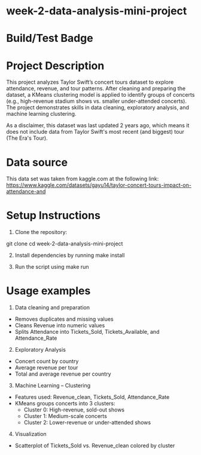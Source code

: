 # week-2-data-analysis-mini-project

# Build/Test Badge

# Project Description

This project analyzes Taylor Swift’s concert tours dataset to explore attendance, revenue, and tour patterns. After cleaning and preparing the dataset, a KMeans clustering model is applied to identify groups of concerts (e.g., high-revenue stadium shows vs. smaller under-attended concerts). The project demonstrates skills in data cleaning, exploratory analysis, and machine learning clustering.

As a disclaimer, this dataset was last updated 2 years ago, which means it does not include data from Taylor Swift's most recent (and biggest) tour (The Era's Tour).

# Data source

This data set was taken from kaggle.com at the following link: https://www.kaggle.com/datasets/gayu14/taylor-concert-tours-impact-on-attendance-and

# Setup Instructions

1. Clone the repository: 

git clone <your-repo-link>
cd week-2-data-analysis-mini-project

2. Install dependencies by running make install

3. Run the script using make run

# Usage examples

1. Data cleaning and preparation

- Removes duplicates and missing values
- Cleans Revenue into numeric values
- Splits Attendance into Tickets_Sold, Tickets_Available, and Attendance_Rate

2. Exploratory Analysis

- Concert count by country
- Average revenue per tour
- Total and average revenue per country

3. Machine Learning – Clustering

- Features used: Revenue_clean, Tickets_Sold, Attendance_Rate
- KMeans groups concerts into 3 clusters:
    - Cluster 0: High-revenue, sold-out shows
    - Cluster 1: Medium-scale concerts
    - Cluster 2: Lower-revenue or under-attended shows

4. Visualization

- Scatterplot of Tickets_Sold vs. Revenue_clean colored by cluster

